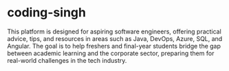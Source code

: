 # coding-singh
This platform is designed for aspiring software engineers, offering practical advice, tips, and resources in areas such as Java, DevOps, Azure, SQL, and Angular. The goal is to help freshers and final-year students bridge the gap between academic learning and the corporate sector, preparing them for real-world challenges in the tech industry.
